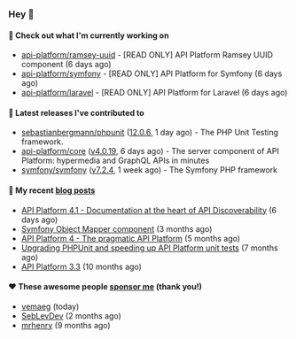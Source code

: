 ### Hey 👋

#### 👷 Check out what I'm currently working on

- [api-platform/ramsey-uuid](https://github.com/api-platform/ramsey-uuid) - [READ ONLY] API Platform Ramsey UUID component (6 days ago)
- [api-platform/symfony](https://github.com/api-platform/symfony) - [READ ONLY] API Platform for Symfony (6 days ago)
- [api-platform/laravel](https://github.com/api-platform/laravel) - [READ ONLY] API Platform for Laravel (6 days ago)

#### 🔭 Latest releases I've contributed to

- [sebastianbergmann/phpunit](https://github.com/sebastianbergmann/phpunit) ([12.0.6](https://github.com/sebastianbergmann/phpunit/releases/tag/12.0.6), 1 day ago) - The PHP Unit Testing framework.
- [api-platform/core](https://github.com/api-platform/core) ([v4.0.19](https://github.com/api-platform/core/releases/tag/v4.0.19), 6 days ago) - The server component of API Platform: hypermedia and GraphQL APIs in minutes
- [symfony/symfony](https://github.com/symfony/symfony) ([v7.2.4](https://github.com/symfony/symfony/releases/tag/v7.2.4), 1 week ago) - The Symfony PHP framework

#### 📜 My recent [blog posts](https://soyuka.me)

- [API Platform 4.1 - Documentation at the heart of API Discoverability](https://soyuka.me/api-platform-4-1-documentation-heart-api-discoverability/) (6 days ago)
- [Symfony Object Mapper component](https://soyuka.me/symfony-object-mapper-component/) (3 months ago)
- [API Platform 4 - The pragmatic API Platform](https://soyuka.me/api-platform-4-the-pragmatic-api-platform/) (5 months ago)
- [Upgrading PHPUnit and speeding up API Platform unit tests](https://soyuka.me/upgrading-phpunit-and-speeding-up-api-platform-unit-tests/) (7 months ago)
- [API Platform 3.3](https://soyuka.me/api-platform-3.3/) (10 months ago)

#### ❤️ These awesome people [sponsor me](https://github.com/sponsors/soyuka) (thank you!)

- [vemaeg](https://github.com/vemaeg) (today)
- [SebLevDev](https://github.com/SebLevDev) (2 months ago)
- [mrhenry](https://github.com/mrhenry) (9 months ago)
